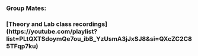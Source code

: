 <h3>Group Mates:<h3/>
[Theory and Lab class recordings](https://youtube.com/playlist?list=PLtQXTSdoymQe7ou_ibB_YzUsmA3jJxSJ8&si=QXcZC2C85TFqp7ku)

